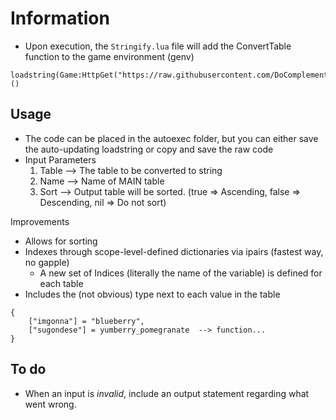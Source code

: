 # Information
- Upon execution, the `Stringify.lua` file will add the ConvertTable function to the game environment (genv)

```   
loadstring(Game:HttpGet("https://raw.githubusercontent.com/DoComplement/Roblox/main/Library/TableToString/StringifyTable.lua"))()
``` 

## Usage
- The code can be placed in the autoexec folder, but you can either save the auto-updating loadstring or copy and save the raw code 
- Input Parameters
    1) <tuple> Table --> The table to be converted to string
    2) <string> Name --> Name of MAIN table
    3) <boolean> Sort --> Output table will be sorted. (true => Ascending, false => Descending, nil => Do not sort)
<div align="center>Examples</div>
```  
```

## Improvements
- Allows for sorting 
- Indexes through scope-level-defined dictionaries via ipairs (fastest way, no gapple)  
    - A new set of Indices (literally the name of the variable) is defined for each table  
- Includes the (not obvious) type next to each value in the table
```  
{ 
    ["imgonna"] = "blueberry", 
    ["sugondese"] = yumberry_pomegranate  --> function...   
}
```  

## To do
- When an input is _invalid_, include an output statement regarding what went wrong.
